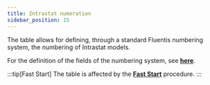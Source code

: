 ```yaml
---
title: Intrastat numeration
sidebar_position: 15
---
```


The table allows for defining, through a standard Fluentis numbering system, the numbering of Intrastat models.

For the definition of the fields of the numbering system, see [**here**](/docs/configurations/tables/fluentis-numerations).

:::tip[Fast Start]
The table is affected by the [**Fast Start**](/docs/guide/fast-start) procedure.
:::
